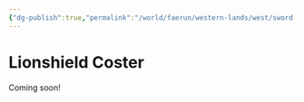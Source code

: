 ```yaml
---
{"dg-publish":true,"permalink":"/world/faerun/western-lands/west/sword-coast/phandalin/lionshield-coster/"}
---
```



# Lionshield Coster

Coming soon!